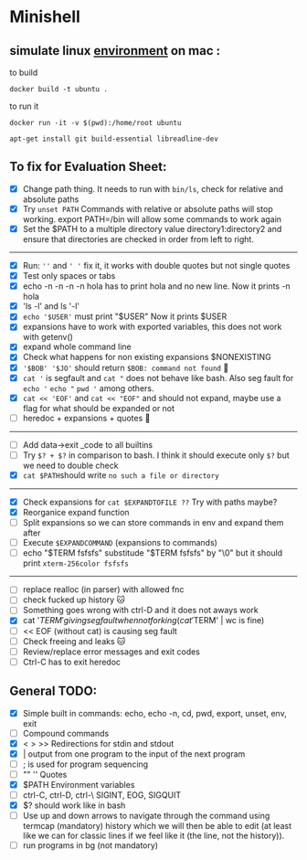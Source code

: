 # Minishell

## simulate linux [environment](https://gist.github.com/CarloCattano/73482a9e846e27165e85dcf32cda91ad) on mac :

to build
```
docker build -t ubuntu .
```

to run it
```
docker run -it -v $(pwd):/home/root ubuntu

apt-get install git build-essential libreadline-dev
```

## To fix for Evaluation Sheet:
- [x] Change path thing. It needs to run with `bin/ls`, check for relative and absolute paths
- [x] Try `unset PATH` Commands with relative or absolute paths will stop working. export PATH=/bin  will allow some commands to work again
- [x] Set the $PATH to a multiple directory value directory1:directory2 and ensure that directories are checked in order from left to right.
---
- [x] Run: `''` and  `' '` fix it, it works with double quotes but not single quotes
- [x] Test only spaces or tabs
- [x] echo -n -n -n -n hola has to print hola and no new line. Now it prints -n hola
- [x] 'ls -l'  and ls '-l'
- [x] `echo '$USER'` must print "$USER"  Now it prints $USER
- [x] expansions have to work with exported variables, this does not work with getenv()
- [x] expand whole command line
- [x] Check what happens for non existing expansions $NONEXISTING
- [x] `'$BOB' '$JO'` should return `$BOB: command not found` :face_with_peeking_eye:
- [x] `cat '` is segfault and `cat "` does not behave like bash. Also seg fault for `echo '` `echo "` `pwd '` among others.
- [x] `cat << 'EOF'` and `cat << "EOF"`  and should not expand, maybe use a flag for what should be expanded or not
- [ ] heredoc + expansions + quotes :face_with_peeking_eye:
---
- [ ] Add data->exit _code to all builtins
- [ ] Try `$? + $?` in comparison to bash. I think it should execute only `$?` but we need to double check
- [x] `cat $PATH`should write `no such a file or directory`
---
- [x] Check expansions for `cat $EXPANDTOFILE ??` Try with paths maybe?
- [x] Reorganice expand function
- [ ] Split expansions so we can store commands in env and expand them after
- [ ] Execute `$EXPANDCOMMAND` (expansions to commands)
- [ ] echo "$TERM fsfsfs" substitude "$TERM fsfsfs" by "\0" but it should print `xterm-256color fsfsfs`
---
- [ ] replace realloc (in parser) with allowed fnc
- [ ] check fucked up history :cat:
- [ ] Something goes wrong with ctrl-D and it does not aways work
- [x] cat '$TERM' giving seg fault when not forking ( cat '$TERM' | wc is fine)
- [ ] << EOF (without cat) is causing seg fault
- [ ] Check freeing and leaks :cat:
- [ ] Review/replace error messages and exit codes
- [ ] Ctrl-C has to exit heredoc
      
## General TODO:
- [x] Simple built in commands: echo, echo -n, cd, pwd, export, unset, env, exit
- [ ] Compound commands
- [x] < > >>  Redirections for stdin and stdout
- [x] | output from one program to the input of the next program
- [ ] ; is used for program sequencing
- [ ] "" '' Quotes
- [x] $PATH Environment variables
- [ ] ctrl-C, ctrl-D, ctrl-\  SIGINT, EOG, SIGQUIT
- [x] $? should work like in bash
- [ ] Use up and down arrows to navigate through the command using termcap (mandatory) history which we will then be able to edit (at least like we can for classic lines if we feel like it (the line, not the history)).
- [ ] run programs in bg (not mandatory)
